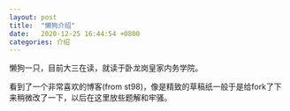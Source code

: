 ```yaml
---
layout: post
title:  "懒狗介绍"
date:   2020-12-25 16:44:54 +0800
categories: 介绍
---
```


懒狗一只，目前大三在读，就读于卧龙岗皇家内务学院。

看到了一个非常喜欢的博客(from st98)，像是精致的草稿纸一般于是给fork了下来稍微改了一下，以后在这里放些题解和牢骚。

